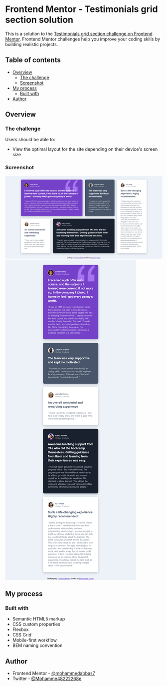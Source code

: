 # Frontend Mentor - Testimonials grid section solution

This is a solution to the [Testimonials grid section challenge on Frontend Mentor](https://www.frontendmentor.io/challenges/testimonials-grid-section-Nnw6J7Un7). Frontend Mentor challenges help you improve your coding skills by building realistic projects. 

## Table of contents

- [Overview](#overview)
  - [The challenge](#the-challenge)
  - [Screenshot](#screenshot)
- [My process](#my-process)
  - [Built with](#built-with)
- [Author](#author)


## Overview

### The challenge

Users should be able to:

- View the optimal layout for the site depending on their device's screen size

### Screenshot

![desktop-version](images/desktop.png)
![mobile-version](images/mobile.png)


## My process

### Built with

- Semantic HTML5 markup
- CSS custom properties
- Flexbox
- CSS Grid
- Mobile-first workflow
- BEM naming convention

## Author

- Frontend Mentor - [@mohammedabbas7](https://www.frontendmentor.io/profile/Mohammedabbas7)
- Twitter - [@Mohamme48222268e](https://twitter.com/Mohamme48222268)


